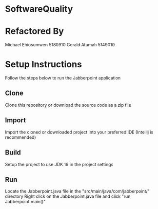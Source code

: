 # SoftwareQuality

# Refactored By
Michael Ehiosumwen 5180910
Gerald Atumah 5149010


# Setup Instructions
Follow the steps below to run the Jabberpoint application

## Clone
Clone this repository or download the source code as a zip file

## Import
Import the cloned or downloaded project into your preferred IDE (Intellij is recommended)

## Build
Setup the project to use JDK 19 in the project settings

## Run
Locate the Jabberpoint.java file in the "src/main/java/com/jabberpoint/" directory
Right click on the Jabberpoint.java file and click "run Jabberpoint.main()"
